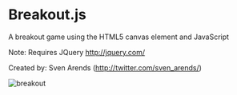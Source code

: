 # Breakout.js
A breakout game using the HTML5 canvas element and JavaScript

Note: Requires JQuery http://jquery.com/

Created by: Sven Arends (http://twitter.com/sven_arends/)

![breakout](https://cloud.githubusercontent.com/assets/11473832/9271213/a033bcfa-4278-11e5-93a9-1bb57717c4ae.png)
